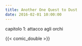 ```yaml
---
title: Another One Quest to Dust
date: 2016-02-01 10:00:00
---
```

capitolo 1: attacco agli orchi
<!--more-->
{{< comic_double >}}